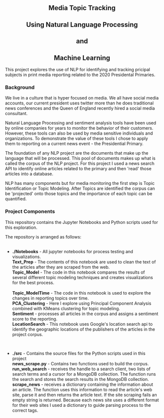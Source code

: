 <h2 align=center>Media Topic Tracking</h2>
<h2 align=center>Using Natural Language Processing</h2>
<h2 align=center>and</h2>
<h2 align=center>Machine Learning</h2>

This project explores the use of NLP for identifying and tracking pricipal subjects in 
print media reporting related to the 2020 Presidental Primaries.

### Background
We live in a culture that is hyper focused on media.  We all have social media accounts,
our current president uses twitter more than he does traditional news conferences
and the Queen of England recently hired a social media consultant.

Natural Language Processing and sentiment analysis tools have been used by online
companies for years to monitor the behavior of their customers.  However, these tools 
can also be used by media sensitive individuals and organizations.  To demonstrate
the value of these tools I chose to apply them to reporting on a current news
event - the Presidential Primary.

The foundation of any NLP project are the documents that make up the language that
will be processed.  This pool of documents makes up what is called the corpus of 
the NLP project.  For this project I used a news search API to identify online 
articles related to the primary and then 'read' those articles into a database.  

NLP has many components but for media monitoring the first step is Topic 
Identification or Topic Modeling.  After Topics are identified the corpus can 
be 'projected' onto those topics and the importance of each topic can be quantified.

### Project Components
This repository contains the Jupyter Notebooks and Python scripts used for this 
exploration.

The repository is arranged as follows:<br>
<br>
- **./Notebooks** - All jupyter notebooks for process testing and visualizations.<br>
     **Text_Prep** - The contents of this notebook are used to clean the text of the articles after they are scraped from the web.<br>
     **Topic_Model** - The code in this notebook compares the results of several different topic modeling techniques and creates visualizations for the best process.<br>  
     **Topic_ModelTime** - The code in this notebook is used to explore the changes in reporting topics over time.<br>
     **PCA_Clustering** - Here I explore using Principal Component Analysis combined with KMeans clustering for topic modeling.<br>
  **Sentiment** - processes all articles in the corpus and assigns a sentiment score to the reporting.<br>
  **LocationSearch** - This notebook uses Google's location search api to identify the geographic locations of the publishers of the articles in the project corpus.<br>
<br>

- **./src** - Contains the source files for the Python scripts used in this project<br>
     **news_scrape.py** - Contains two functions used to build the corpus.<br>
     **run_web_search** - receives the handle to a search client, two lists of search terms and a cursor for a MongoDB collection. The function runs the search and stores the search results in the MongoDB collection.<br>
     **scrape_news** - receives a dictionary containing the information about an article.  The function uses this information to read the article's web site, parse it and then returns the article text. If the site scraping fails an empty string is returned.  Because each news site uses a different format for their web sites I used a dictionary to guide parsing process to the correct tags.
